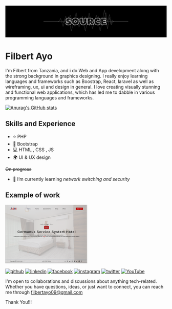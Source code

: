 
![Design and Development](https://github.com/FilbertAyo/FilbertAyo/blob/main/source.png)

# Filbert Ayo
I'm Filbert from Tanzania, and i do Web and App development along with the strong background in graphics designing. I really enjoy learning languages and frameworks such as Boostrap, React, laravel as well as wireframing, ux, ui and design in general. I love creating visually stunning and functional web applications, which has led me to dabble in various programming languages and frameworks.

[![Anurag's GitHub stats](https://github-readme-stats.vercel.app/api?username=FilbertAyo)](https://github.com/anuraghazra/github-readme-stats)

## Skills and Experience
* ⭐ PHP
* 🔲 Bootstrap
* 💻 HTML , CSS , JS
* 🌍 UI & UX design

  
~~On progress~~
- 🌱 I’m currently learning *network switching and security*
## Example of work
<img src = "https://github.com/FilbertAyo/FilbertAyo/blob/main/example.png" width = "256"/>

[<img src='https://cdn.jsdelivr.net/npm/simple-icons@3.0.1/icons/github.svg' alt='github' height='40'>](https://github.com/FilbertAyo)  [<img src='https://cdn.jsdelivr.net/npm/simple-icons@3.0.1/icons/linkedin.svg' alt='linkedin' height='40'>](https://www.linkedin.com/in/FilbertAyo/)  [<img src='https://cdn.jsdelivr.net/npm/simple-icons@3.0.1/icons/facebook.svg' alt='facebook' height='40'>](https://www.facebook.com/KibegiTz)  [<img src='https://cdn.jsdelivr.net/npm/simple-icons@3.0.1/icons/instagram.svg' alt='instagram' height='40'>](https://www.instagram.com/k_i_b_e_g_i/)  [<img src='https://cdn.jsdelivr.net/npm/simple-icons@3.0.1/icons/twitter.svg' alt='twitter' height='40'>](https://twitter.com/Kibegi_09)  [<img src='https://cdn.jsdelivr.net/npm/simple-icons@3.0.1/icons/youtube.svg' alt='YouTube' height='40'>](https://www.youtube.com/channel/KibegiSource)  


I'm open to collaborations and discussions about anything tech-related. Whether you have questions, ideas, or just want to connect, you can reach me through filbertayo09@gmail.com


 Thank You!!!
